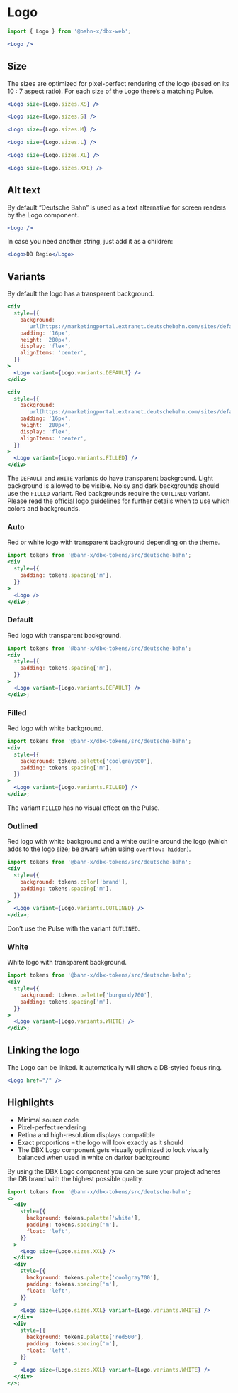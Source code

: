 # Logo

```js
import { Logo } from '@bahn-x/dbx-web';
```

```jsx
<Logo />
```

## Size

The sizes are optimized for pixel-perfect rendering of the logo (based on its
10 : 7 aspect ratio). For each size of the Logo there’s a matching Pulse.

```jsx
<Logo size={Logo.sizes.XS} />
```

```jsx
<Logo size={Logo.sizes.S} />
```

```jsx
<Logo size={Logo.sizes.M} />
```

```jsx
<Logo size={Logo.sizes.L} />
```

```jsx
<Logo size={Logo.sizes.XL} />
```

```jsx
<Logo size={Logo.sizes.XXL} />
```

## Alt text

By default “Deutsche Bahn” is used as a text alternative for screen readers by the Logo component.

```jsx
<Logo />
```

In case you need another string, just add it as a children:

```jsx
<Logo>DB Regio</Logo>
```

## Variants

By default the logo has a transparent background.

```jsx
<div
  style={{
    background:
      'url(https://marketingportal.extranet.deutschebahn.com/sites/default/files/190902_DB_Bildwelt_Assets_sf3_3.png) 0 0/cover',
    padding: '16px',
    height: '200px',
    display: 'flex',
    alignItems: 'center',
  }}
>
  <Logo variant={Logo.variants.DEFAULT} />
</div>
```

```jsx
<div
  style={{
    background:
      'url(https://marketingportal.extranet.deutschebahn.com/sites/default/files/190902_DB_Bildwelt_Assets_sf4_2.png) 0 0/cover',
    padding: '16px',
    height: '200px',
    display: 'flex',
    alignItems: 'center',
  }}
>
  <Logo variant={Logo.variants.FILLED} />
</div>
```

The `DEFAULT` and `WHITE` variants do have transparent background. Light background is allowed to be visible. Noisy and dark backgrounds should use the `FILLED` variant. Red backgrounds require the `OUTLINED` variant. Please read the [official logo guidelines](https://marketingportal.extranet.deutschebahn.com/en/logo-2) for further details when to use which colors and backgrounds.

### Auto

Red or white logo with transparent background depending on the theme.

```jsx
import tokens from '@bahn-x/dbx-tokens/src/deutsche-bahn';
<div
  style={{
    padding: tokens.spacing['m'],
  }}
>
  <Logo />
</div>;
```

### Default

Red logo with transparent background.

```jsx
import tokens from '@bahn-x/dbx-tokens/src/deutsche-bahn';
<div
  style={{
    padding: tokens.spacing['m'],
  }}
>
  <Logo variant={Logo.variants.DEFAULT} />
</div>;
```

### Filled

Red logo with white background.

```jsx
import tokens from '@bahn-x/dbx-tokens/src/deutsche-bahn';
<div
  style={{
    background: tokens.palette['coolgray600'],
    padding: tokens.spacing['m'],
  }}
>
  <Logo variant={Logo.variants.FILLED} />
</div>;
```

The variant `FILLED` has no visual effect on the Pulse.

### Outlined

Red logo with white background and a white outline around the logo (which adds to the logo size; be aware when using `overflow: hidden`).

```jsx
import tokens from '@bahn-x/dbx-tokens/src/deutsche-bahn';
<div
  style={{
    background: tokens.color['brand'],
    padding: tokens.spacing['m'],
  }}
>
  <Logo variant={Logo.variants.OUTLINED} />
</div>;
```

Don’t use the Pulse with the variant `OUTLINED`.

### White

White logo with transparent background.

```jsx
import tokens from '@bahn-x/dbx-tokens/src/deutsche-bahn';
<div
  style={{
    background: tokens.palette['burgundy700'],
    padding: tokens.spacing['m'],
  }}
>
  <Logo variant={Logo.variants.WHITE} />
</div>;
```

## Linking the logo

The Logo can be linked. It automatically will show a DB-styled focus ring.

```jsx
<Logo href="/" />
```

## Highlights

- Minimal source code
- Pixel-perfect rendering
- Retina and high-resolution displays compatible
- Exact proportions – the logo will look exactly as it should
- The DBX Logo component gets visually optimized to look visually balanced when used in white on darker background

By using the DBX Logo component you can be sure your project adheres the DB brand with the highest possible quality.

```jsx noeditor
import tokens from '@bahn-x/dbx-tokens/src/deutsche-bahn';
<>
  <div
    style={{
      background: tokens.palette['white'],
      padding: tokens.spacing['m'],
      float: 'left',
    }}
  >
    <Logo size={Logo.sizes.XXL} />
  </div>
  <div
    style={{
      background: tokens.palette['coolgray700'],
      padding: tokens.spacing['m'],
      float: 'left',
    }}
  >
    <Logo size={Logo.sizes.XXL} variant={Logo.variants.WHITE} />
  </div>
  <div
    style={{
      background: tokens.palette['red500'],
      padding: tokens.spacing['m'],
      float: 'left',
    }}
  >
    <Logo size={Logo.sizes.XXL} variant={Logo.variants.WHITE} />
  </div>
</>;
```
